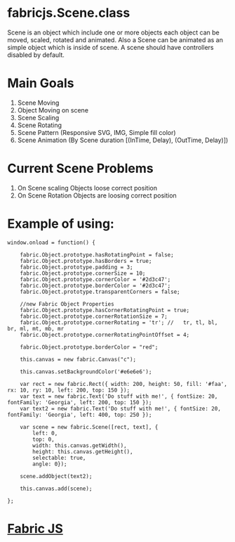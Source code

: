 fabricjs.Scene.class
==============

Scene is an object which include one or more objects each object can be moved, scaled, rotated and animated.
Also a Scene can be animated as an simple object which is inside of scene. A scene should have controllers disabled by default.

Main Goals
=============

 1. Scene Moving
 2. Object Moving on scene
 3. Scene Scaling
 4. Scene Rotating
 5. Scene Pattern (Responsive SVG, IMG, Simple fill color)
 6. Scene Animation (By Scene duration [(InTime, Delay), (OutTime, Delay)])

Current Scene Problems
============
 1. On Scene scaling Objects loose correct position
 2. On Scene Rotation Objects are loosing correct position


Example of using:
===

	window.onload = function() {

		fabric.Object.prototype.hasRotatingPoint = false;
		fabric.Object.prototype.hasBorders = true;
		fabric.Object.prototype.padding = 3;
		fabric.Object.prototype.cornerSize = 10;
		fabric.Object.prototype.cornerColor = '#2d3c47';
		fabric.Object.prototype.borderColor = '#2d3c47';
		fabric.Object.prototype.transparentCorners = false;

		//new Fabric Object Properties
		fabric.Object.prototype.hasCornerRotatingPoint = true;
		fabric.Object.prototype.cornerRotationSize = 7;
		fabric.Object.prototype.cornerRotating = 'tr'; // 	tr, tl, bl, br, ml, mt, mb, mr
		fabric.Object.prototype.cornerRotatingPointOffset = 4;

		fabric.Object.prototype.borderColor = "red";

		this.canvas = new fabric.Canvas("c");

		this.canvas.setBackgroundColor('#e6e6e6');

		var rect = new fabric.Rect({ width: 200, height: 50, fill: '#faa', rx: 10, ry: 10, left: 200, top: 150 });
		var text = new fabric.Text('Do stuff with me!', { fontSize: 20, fontFamily: 'Georgia', left: 200, top: 150 });
		var text2 = new fabric.Text('Do stuff with me!', { fontSize: 20, fontFamily: 'Georgia', left: 400, top: 250 });

		var scene = new fabric.Scene([rect, text], {
			left: 0,
			top: 0,
			width: this.canvas.getWidth(),
			height: this.canvas.getHeight(),
			selectable: true,
			angle: 0});

		scene.addObject(text2);

		this.canvas.add(scene);

	};


<a href="https://github.com/kangax/fabric.js" ta>Fabric JS</a>
===